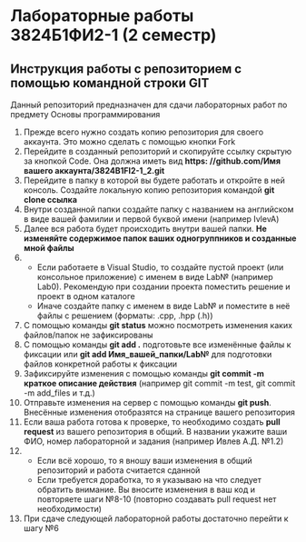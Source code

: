 # Лабораторные работы 3824Б1ФИ2-1 (2 семестр)
## Инструкция работы с репозиторием с помощью командной строки GIT
Данный репозиторий предназначен для сдачи лабораторных работ по предмету Основы программирования  
1. Прежде всего нужно создать копию репозитория для своего аккаунта. Это можно сделать с помощью кнопки Fork  
2. Перейдите в созданный репозиторий и скопируйте ссылку скрытую за кнопкой Code. Она должна иметь вид **https: //github.com/Имя вашего аккаунта/3824B1FI2-1_2.git**  
3. Перейдите в папку в которой вы будете работать и откройте в ней консоль. Создайте локальную копию репозитория командой **git clone ссылка**  
4. Внутри созданной папки создайте папку с названием на английском в виде вашей фамилии и первой буквой имени (например IvlevA)  
5. Далее вся работа будет происходить внутри вашей папки. **Не изменяйте содержимое папок ваших одногруппников и созданные мной файлы**  
6. - Если работаете в Visual Studio, то создайте пустой проект (или консольное приложение) с именем в виде Lab№ (например Lab0). Рекомендую при создании проекта поместить решение и проект в одном каталоге  
   - Иначе создайте папку с именем в виде Lab№ и поместите в неё файлы с решением (форматы: .cpp, .hpp (.h))  
7. С помощью команды **git status** можно посмотреть изменения каких файлов/папок не зафиксированы  
8. С помощью команды **git add .** подготовьте все изменённые файлы к фиксации или **git add Имя_вашей_папки/Lab№** для подготовки файлов конкретной работы к фиксации
9. Зафиксируйте изменения с помощью команды **git commit -m краткое описание действия** (например git commit -m test, git commit -m add_files и т.д.)  
10. Отправьте изменения на сервер с помощью команды **git push**. Внесённые изменения отобразятся на странице вашего репозитория  
11. Если ваша работа готова к проверке, то необходимо создать **pull request** из вашего репозитория в общий. В названии укажите ваши ФИО, номер лабораторной и задания (например Ивлев А.Д. №1.2)  
12. - Если всё хорошо, то я вношу ваши изменения в общий репозиторий и работа считается сданной  
    - Если требуется доработка, то я указываю на что следует обратить внимание. Вы вносите изменения в ваш код и повторяете шаги №8-10 (повторно создавать pull request нет необходимости)
13. При сдаче следующей лабораторной работы достаточно перейти к шагу №6
